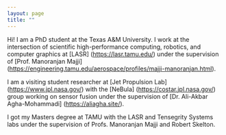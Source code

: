 ```yaml
---
layout: page
title: ""
---
```


Hi! I am a PhD student at the Texas A&M University. I work at the intersection of scientific high-performance computing, robotics, and computer graphics at [LASR] (https://lasr.tamu.edu/) under the supervision of [Prof. Manoranjan Majji] (https://engineering.tamu.edu/aerospace/profiles/majji-manoranjan.html).

I am a visiting student researcher at [Jet Propulsion Lab] (https://www.jpl.nasa.gov/) with the [NeBula] (https://costar.jpl.nasa.gov/) group working on sensor fusion under the supervision of [Dr. Ali-Akbar Agha-Mohammadi] (https://aliagha.site/).

I got my Masters degree at TAMU with the LASR and Tensegrity Systems labs under the supervision of Profs. Manoranjan Majji and Robert Skelton.
